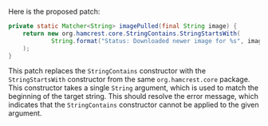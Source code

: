 Here is the proposed patch:

```java
private static Matcher<String> imagePulled(final String image) {
    return new org.hamcrest.core.StringContains.StringStartsWith(
            String.format("Status: Downloaded newer image for %s", image)
    );
}
```

This patch replaces the `StringContains` constructor with the `StringStartsWith` constructor from the same `org.hamcrest.core` package. This constructor takes a single `String` argument, which is used to match the beginning of the target string. This should resolve the error message, which indicates that the `StringContains` constructor cannot be applied to the given argument.